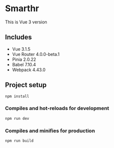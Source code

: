 # Smarthr

This is Vue 3 version

## Includes

- Vue 3.1.5
- Vue Router 4.0.0-beta.1
- Pinia 2.0.22
- Babel 7.10.4
- Webpack 4.43.0


## Project setup
```
npm install
```

### Compiles and hot-reloads for development
```
npm run dev
```

### Compiles and minifies for production
```
npm run build
```

